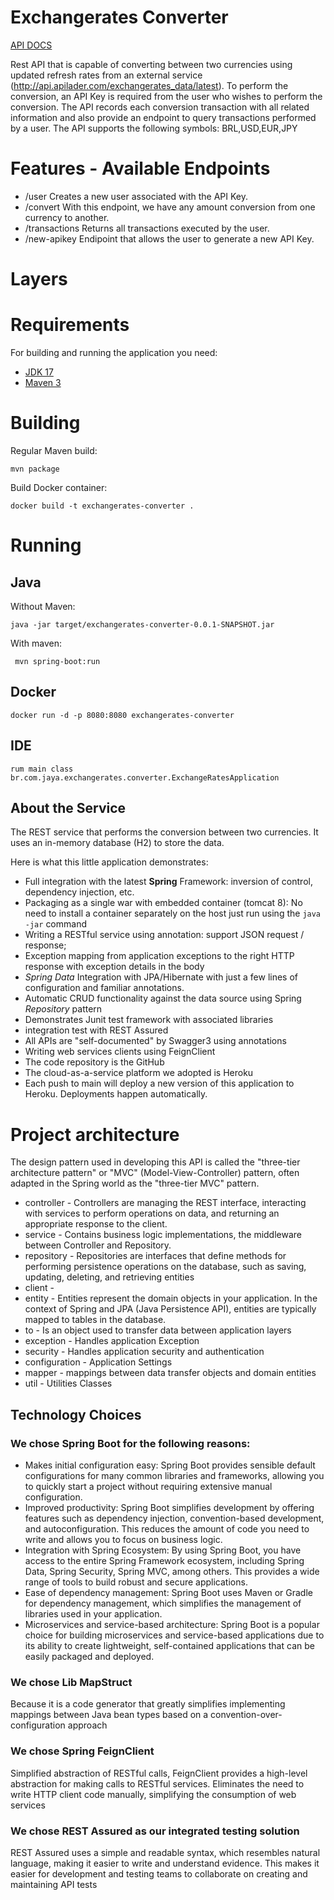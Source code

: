 Exchangerates Converter
========


[API DOCS](https://exchangerates-converter-06663637310e.herokuapp.com/swagger-ui/index.html)

Rest API that is capable of converting between two currencies
using updated refresh rates from an external service (http://api.apilader.com/exchangerates_data/latest).
To perform the conversion, an API Key is required from the user who wishes to perform the conversion.
The API records each conversion transaction with all related information and also
provide an endpoint to query transactions performed by a user. The API supports the following symbols: BRL,USD,EUR,JPY 


Features - Available Endpoints
========

- /user Creates a new user associated with the API Key.
- /convert With this endpoint, we have any amount conversion from one currency to another.
- /transactions Returns all transactions executed by the user.
- /new-apikey Endipoint that allows the user to generate a new API Key.


Layers
========

Requirements
========

For building and running the application you need:

- [JDK 17](https://www.oracle.com/java/technologies/javase/jdk17-archive-downloads.html)
- [Maven 3](https://maven.apache.org)

Building
========
Regular Maven build:

    mvn package

Build Docker container:

    docker build -t exchangerates-converter .


Running
=======
Java
----
Without Maven:

    java -jar target/exchangerates-converter-0.0.1-SNAPSHOT.jar

With maven:

     mvn spring-boot:run

Docker
------

    docker run -d -p 8080:8080 exchangerates-converter

IDE
------

    rum main class br.com.jaya.exchangerates.converter.ExchangeRatesApplication


About the Service
------

The REST service that performs the conversion between two currencies. It uses an in-memory database (H2) to store the data. 


Here is what this little application demonstrates:

* Full integration with the latest **Spring** Framework: inversion of control, dependency injection, etc.
* Packaging as a single war with embedded container (tomcat 8): No need to install a container separately on the host just run using the ``java -jar`` command
* Writing a RESTful service using annotation: support JSON request / response; 
* Exception mapping from application exceptions to the right HTTP response with exception details in the body
* *Spring Data* Integration with JPA/Hibernate with just a few lines of configuration and familiar annotations.
* Automatic CRUD functionality against the data source using Spring *Repository* pattern
* Demonstrates Junit test framework with associated libraries
* integration test with REST Assured
* All APIs are "self-documented" by Swagger3 using annotations
* Writing web services clients using FeignClient
* The code repository is the GitHub
* The cloud-as-a-service platform we adopted is Heroku
* Each push to main will deploy a new version of this application to Heroku. Deployments happen automatically.


Project architecture
========

The design pattern used in developing this API is called the "three-tier architecture pattern" or "MVC" (Model-View-Controller) pattern, 
often adapted in the Spring world as the "three-tier MVC" pattern.

- controller - Controllers are managing the REST interface, interacting with services to perform operations on data, and returning an appropriate response to the client.
- service - Contains business logic implementations, the middleware between Controller and Repository.
- repository - Repositories are interfaces that define methods for performing persistence operations on the database, such as saving, updating, deleting, and retrieving entities
- client - 
- entity - Entities represent the domain objects in your application. In the context of Spring and JPA (Java Persistence API), entities are typically mapped to tables in the database.
- to - Is an object used to transfer data between application layers
- exception - Handles application Exception
- security - Handles application security and authentication
- configuration - Application Settings
- mapper - mappings between data transfer objects and domain entities
- util - Utilities Classes 

## Technology Choices

### We chose Spring Boot for the following reasons:

- Makes initial configuration easy: Spring Boot provides sensible default configurations for many common libraries and frameworks, allowing you to quickly start a project without requiring extensive manual configuration.
- Improved productivity: Spring Boot simplifies development by offering features such as dependency injection, convention-based development, and autoconfiguration. This reduces the amount of code you need to write and allows you to focus on business logic.
- Integration with Spring Ecosystem: By using Spring Boot, you have access to the entire Spring Framework ecosystem, including Spring Data, Spring Security, Spring MVC, among others. This provides a wide range of tools to build robust and secure applications.
- Ease of dependency management: Spring Boot uses Maven or Gradle for dependency management, which simplifies the management of libraries used in your application.
- Microservices and service-based architecture: Spring Boot is a popular choice for building microservices and service-based applications due to its ability to create lightweight, self-contained applications that can be easily packaged and deployed.

### We chose Lib MapStruct

Because it is a code generator that greatly simplifies implementing mappings between Java bean types based on a convention-over-configuration approach

### We chose Spring FeignClient

Simplified abstraction of RESTful calls, FeignClient provides a high-level abstraction for making calls to RESTful services. Eliminates the need to write HTTP client code manually, simplifying the consumption of web services

### We chose REST Assured as our integrated testing solution

REST Assured uses a simple and readable syntax, which resembles natural language, making it easier to write and understand evidence. This makes it easier for development and testing teams to collaborate on creating and maintaining API tests







